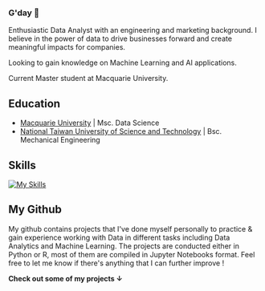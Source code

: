 ### G'day 👋

Enthusiastic Data Analyst with an engineering and marketing background. I believe in the power of data to drive businesses forward and create meaningful impacts for companies.

Looking to gain knowledge on Machine Learning and AI applications.

Current Master student at Macquarie University.

## Education
- <a href="https://www.mq.edu.au" target="_blank">Macquarie University</a> | Msc. Data Science
- <a href="https://www.ntust.edu.tw" target="_blank">National Taiwan University of Science and Technology</a> | Bsc. Mechanical Engineering

## Skills
[![My Skills](https://skillicons.dev/icons?i=python,sklearn,tensorflow,r,mysql,vscode,mongodb,github&theme=light)](https://skillicons.dev)

## My Github
My github contains projects that I've done myself personally to practice & gain experience working with Data in different tasks including Data Analytics and Machine Learning.
The projects are conducted either in Python or R, most of them are compiled in Jupyter Notebooks format.
Feel free to let me know if there's anything that I can further improve !

**Check out some of my projects &#8595;**
